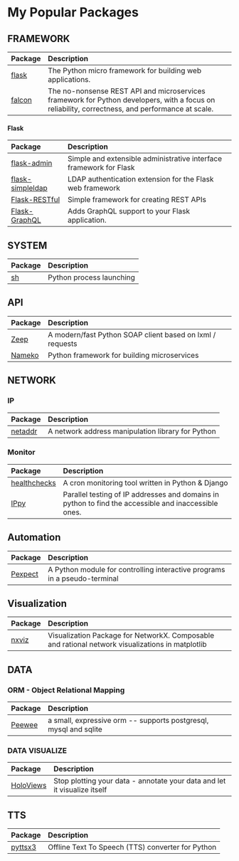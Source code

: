 # My Popular Packages

## FRAMEWORK

| Package | Description |
| :--- | :--- |
| [flask](https://github.com/pallets/flask) |   The Python micro framework for building web applications.  |
| [falcon](https://github.com/falconry/falcon) |    The no-nonsense REST API and microservices framework for Python developers, with a focus on reliability, correctness, and performance at scale.  |
 
#### Flask


| Package | Description |
| :--- | :--- |
| [flask-admin](https://github.com/flask-admin/flask-admin) |   Simple and extensible administrative interface framework for Flask   |
| [flask-simpleldap](https://github.com/alexferl/flask-simpleldap) |   LDAP authentication extension for the Flask web framework  |
| [Flask-RESTful](https://github.com/flask-restful/flask-restful) |    Simple framework for creating REST APIs   |
| [Flask-GraphQL](https://github.com/graphql-python/flask-graphql) |     Adds GraphQL support to your Flask application.    |



## SYSTEM

| Package | Description |
| :--- | :--- |
| [sh](http://amoffat.github.io/sh/) |  Python process launching  |

## API

| Package | Description |
| :--- | :--- |
| [Zeep](https://docs.python-zeep.org) |  A modern/fast Python SOAP client based on lxml / requests  |
| [Nameko](https://www.nameko.io) |  Python framework for building microservices   |


## NETWORK

### IP 

| Package | Description |
| :--- | :--- |
| [netaddr](https://github.com/netaddr/netaddr) | A network address manipulation library for Python  |


### Monitor

| Package | Description |
| :--- | :--- |
| [healthchecks](https://github.com/healthchecks/healthchecks)  | A cron monitoring tool written in Python & Django   |
| [IPpy](https://github.com/shivammathur/IPpy)  | Parallel testing of IP addresses and domains in python to find the accessible and inaccessible ones.   |

## Automation

| Package | Description |
| :--- | :--- |
| [Pexpect](https://github.com/pexpect/pexpect)  |  A Python module for controlling interactive programs in a pseudo-terminal   |

## Visualization

| Package | Description |
| :--- | :--- |
| [nxviz](https://github.com/ericmjl/nxviz)  |   Visualization Package for NetworkX. Composable and rational network visualizations in matplotlib   |


## DATA

### ORM - Object Relational Mapping

| Package | Description |
| :--- | :--- |
| [Peewee ](peewee-orm.com)   | a small, expressive orm -- supports postgresql, mysql and sqlite |

 


### DATA VISUALIZE

| Package | Description |
| :--- | :--- |
| [HoloViews](http://holoviews.org)   | Stop plotting your data - annotate your data and let it visualize itself |



## TTS

| Package | Description |
| :--- | :--- |
| [pyttsx3](https://github.com/nateshmbhat/pyttsx3)   | Offline Text To Speech (TTS) converter for Python  |

